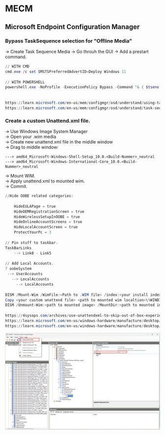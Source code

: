 # MECM
## Microsoft Endpoint Configuration Manager

### Bypass TaskSequence selection for "Offline Media"
-> Create Task Sequence Media
-> Go throuh the GUI
-> Add a prestart command.

```powershell
// WITH CMD
cmd.exe /c set SMSTSPreferredAdvertID=Deploy Windows 11

// WITH POWERSHELL
powershell.exe -NoProfile -ExecutionPolicy Bypass -Command "& { $tsenv = New-Object -COMObject Microsoft.SMS.TSEnvironment; $tsenv.Value('SMSTSPreferredAdvertID') = 'Deploy Windows 11' }"


https://learn.microsoft.com/en-us/mem/configmgr/osd/understand/using-task-sequence-variables
https://learn.microsoft.com/en-us/mem/configmgr/osd/understand/task-sequence-variables
```

### Create a custom Unattend.xml file.
-> Use Windows Image System Manager   
-> Open your .wim media   
-> Create new unattend.xml file in the middle window   
-> Drag to middle window:   
```
---> amd64_Microsoft-Windows-Shell-Setup_10.0.<Build-Nummer>_neutral   
---> amd64_Microsoft-Windows-International-Core_10.0.<Build-Nummer>_neutral   
```
-> Mount WIM.   
-> Apply unattend.xml to mounted wim.   
-> Commit.   

```powershell
//Hide OOBE related categories:

    HideEULAPage = true
    HideOEMRegistrationScreen = true
    HideWirelessSetupInOOBE = true
    HideOnlineAccountScreens = true
    HideLocalAccountScreen = true
	ProtectYourPc = 3 

// Pin stuff to taskbar.
TaskBarLinks
	--> Link0 - Link5

// Add Local Accounts.
7 oobeSystem
 --> UserAccounts
   --> LocalAccounts
     --> LocalAccounts

DISM /Mount-Wim /WimFile:<Path to .WIM file> /index:<your install index> MountDir:<path to mount dir>
Copy <your custom unattend file> <path to mounted wim localtion>\%WINDIR%\Panther\unattend.xml
DISM /Unmount-Wim:<path to mounted image> /MountDir:<path to mounted image> /Commit 

https://4sysops.com/archives/use-unattendxml-to-skip-out-of-box-experience-oobe-when-installing-windows-11/
https://learn.microsoft.com/en-us/windows-hardware/manufacture/desktop/windows-setup-automation-overview?view=windows-11
https://learn.microsoft.com/en-us/windows-hardware/manufacture/desktop/windows-setup-automation-overview?view=windows-11#implicit-answer-file-search-order
```

![image](_resources/useraccounts.png)